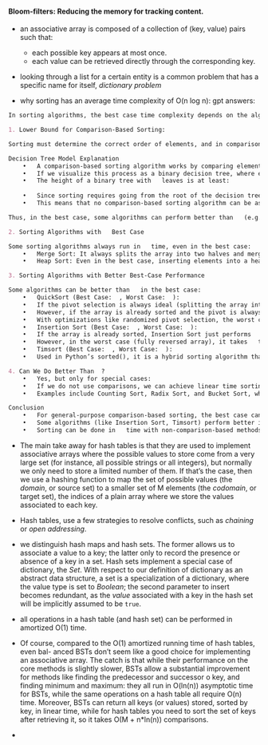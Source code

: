 #### Bloom-filters: Reducing the memory for tracking content.

- an associative array is composed of a collection of (key, value) pairs such that:
  - each possible key appears at most once.
  - each value can be retrieved directly through the corresponding key.

- looking through a list for a certain entity is a common problem that has a specific name for itself, *dictionary problem*
- why sorting has an average time complexity of O(n log n): gpt answers:
```markdown
In sorting algorithms, the best case time complexity depends on the algorithm used. The claim that the best case is ￼ applies to comparison-based sorting algorithms, such as Merge Sort, Quick Sort, and Heap Sort. However, it is important to clarify when and why this happens.

1. Lower Bound for Comparison-Based Sorting: ￼

Sorting must determine the correct order of elements, and in comparison-based sorting, we can think of the process as a decision tree where each internal node represents a comparison between two elements.

Decision Tree Model Explanation
	•	A comparison-based sorting algorithm works by comparing elements and making decisions based on the results.
	•	If we visualize this process as a binary decision tree, where each comparison splits the possible orderings into two branches, the tree has at most ￼ leaves (one for each possible permutation of ￼ elements).
	•	The height of a binary tree with ￼ leaves is at least:
￼
	•	Since sorting requires going from the root of the decision tree to a leaf, the minimum number of comparisons required in the worst case and average case is ￼.
	•	This means that no comparison-based sorting algorithm can be asymptotically faster than ￼ in the worst or average case.

Thus, in the best case, some algorithms can perform better than ￼ (e.g., QuickSort when already sorted), but in general, most divide-and-conquer sorts still take ￼ in the best case.

2. Sorting Algorithms with ￼ Best Case

Some sorting algorithms always run in ￼ time, even in the best case:
	•	Merge Sort: It always splits the array into two halves and merges them back, leading to a guaranteed ￼ complexity in the best, worst, and average cases.
	•	Heap Sort: Even in the best case, inserting elements into a heap and extracting them still results in ￼.

3. Sorting Algorithms with Better Best-Case Performance

Some algorithms can be better than ￼ in the best case:
	•	QuickSort (Best Case: ￼, Worst Case: ￼):
	•	If the pivot selection is always ideal (splitting the array into equal halves), it runs in ￼.
	•	However, if the array is already sorted and the pivot is always the smallest or largest element (bad choice), it degrades to ￼.
	•	With optimizations like randomized pivot selection, the worst case can be avoided.
	•	Insertion Sort (Best Case: ￼, Worst Case: ￼):
	•	If the array is already sorted, Insertion Sort just performs ￼ comparisons and no swaps.
	•	However, in the worst case (fully reversed array), it takes ￼ time.
	•	Timsort (Best Case: ￼, Worst Case: ￼):
	•	Used in Python’s sorted(), it is a hybrid sorting algorithm that runs in linear time for nearly sorted data.

4. Can We Do Better Than ￼?
	•	Yes, but only for special cases:
	•	If we do not use comparisons, we can achieve linear time sorting.
	•	Examples include Counting Sort, Radix Sort, and Bucket Sort, which run in ￼ under certain conditions (when elements are integers within a small range).

Conclusion
	•	For general-purpose comparison-based sorting, the best case can still be ￼ (e.g., Merge Sort, Heap Sort).
	•	Some algorithms (like Insertion Sort, Timsort) perform better in special cases (e.g., nearly sorted data).
	•	Sorting can be done in ￼ time with non-comparison-based methods (Counting Sort, Radix Sort).
```

- The main take away for hash
tables is that they are used to implement associative arrays where the possible values to
store come from a very large set (for instance, all possible strings or all integers), but
normally we only need to store a limited number of them. If that’s the case, then we
use a hashing function to map the set of possible values (the *domain*, or source set) to
a smaller set of M elements (the *codomain*, or target set), the indices of a plain array
where we store the values associated to each key.

- Hash tables, use a few strategies to resolve conflicts, such as *chaining* or *open addressing*.

- we distinguish hash maps and
hash sets. The former allows us to associate a value to a key; the latter only to record the
presence or absence of a key in a set. Hash sets implement a special case of dictionary,
the *Set*. With respect to our definition of dictionary as an abstract data structure, a set is a specialization of a dictionary, where the value type is set to *Boolean*; the second parameter to insert becomes redundant, as the
*value* associated with a key in the hash set will be implicitly assumed to be `true`.

- all operations in a hash table (and hash set) can be performed in amortized O(1) time.

- Of course, compared to the O(1) amortized running time of hash tables, even bal-
anced BSTs don’t seem like a good choice for implementing an associative array. The
catch is that while their performance on the core methods is slightly slower, BSTs allow
a substantial improvement for methods like finding the predecessor and successor o
key, and finding minimum and maximum: they all run in O(ln(n)) asymptotic time
for BSTs, while the same operations on a hash table all require O(n) time.
Moreover, BSTs can return all keys (or values) stored, sorted by key, in linear time,
while for hash tables you need to sort the set of keys after retrieving it, so it takes O(M +
n*ln(n)) comparisons.

- 